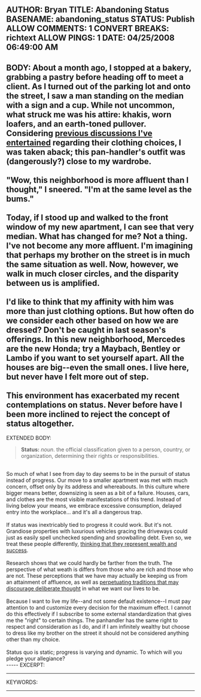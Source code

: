 AUTHOR: Bryan
TITLE: Abandoning Status
BASENAME: abandoning_status
STATUS: Publish
ALLOW COMMENTS: 1
CONVERT BREAKS: richtext
ALLOW PINGS: 1
DATE: 04/25/2008 06:49:00 AM
-----
BODY:
About a month ago, I stopped at a bakery, grabbing a pastry before heading off to meet a client. As I turned out of the parking lot and onto the street, I saw a man standing on the median with a sign and a cup. While not uncommon, what struck me was his attire: khakis, worn loafers, and an earth-toned pullover. Considering <a href="http://leftsider.com/leftsider/2007/12/give-an-olpc-laptop-to-an-infe.htm">previous discussions I've entertained</a> regarding their clothing choices, I was taken aback; this pan-handler's outfit was (dangerously?) close to my wardrobe. <br /><br />"Wow, this neighborhood is more affluent than I thought," I sneered. "I'm at the same level as the bums."<br /><br />Today, if I stood up and walked to the front window of my new apartment, I can see that very median. What has changed for me? Not a thing. I've not become any more affluent. I'm imagining that perhaps my brother on the street is in much the same situation as well. Now, however, we walk in much closer circles, and the disparity between us is amplified.<br /><br />I'd like to think that my affinity with him was more than just clothing options. But how often do we consider each other based on how we are dressed? Don't be caught in last season's offerings. In this new neighborhood, Mercedes are the new Honda; try a Maybach, Bentley or Lambo if you want to set yourself apart. All the houses are big--even the small ones. I live here, but never have I felt more out of step.<br /><br />This environment has exacerbated my recent contemplations on status. Never before have I been more inclined to reject the concept of status altogether.<br />
-----
EXTENDED BODY:
<blockquote><b>Status:</b> <i>noun</i>. the official classification given to a person, country, or organization, determining their rights or responsibilities. <br /></blockquote><br />So much of what I see from day to day seems to be in the pursuit of status instead of progress. Our move to a smaller apartment was met with much concern, offset only by its address and whereabouts. In this culture where bigger means better, downsizing is seen as a bit of a failure. Houses, cars, and clothes are the most visible manifestations of this trend. Instead of living below your means, we embrace excessive consumption, delayed entry into the workplace... and it's all a dangerous trap.<br /><br />If status was inextricably tied to progress it could work. But it's not. Grandiose properties with luxurious vehicles gracing the driveways could just as easily spell unchecked spending and snowballing debt. Even so, we treat these people differently, <a href="http://www.washingtonpost.com/wp-srv/style/longterm/books/chap1/millionairenextdoor.htm">thinking that they represent wealth and success</a>.<br /><br />Research shows that we could hardly be farther from the truth. The perspective of what weath is differs from those who are rich and those who are not. These perceptions that we have may actually be keeping us from an attainment of affluence, as well as <a href="http://leftsider.com/leftsider/2006/12/big-meals-overpopulation-and-i.htm">perpetuating traditions that may discourage deliberate thought</a> in what we want our lives to be.<br /><br />Because I want to live my life--and not some default existence--I must pay attention to and customize every decision for the maximum effect. I cannot do this effectively if I subscribe to some external standardization that gives me the "right" to certain things. The panhandler has the same right to respect and consideration as I do, and if I am infinitely wealthy but choose to dress like my brother on the street it should not be considered anything other than my choice.<br /><br />Status quo is static; progress is varying and dynamic. To which will you pledge your allegiance?<br />
-----
EXCERPT:

-----
KEYWORDS:

-----



